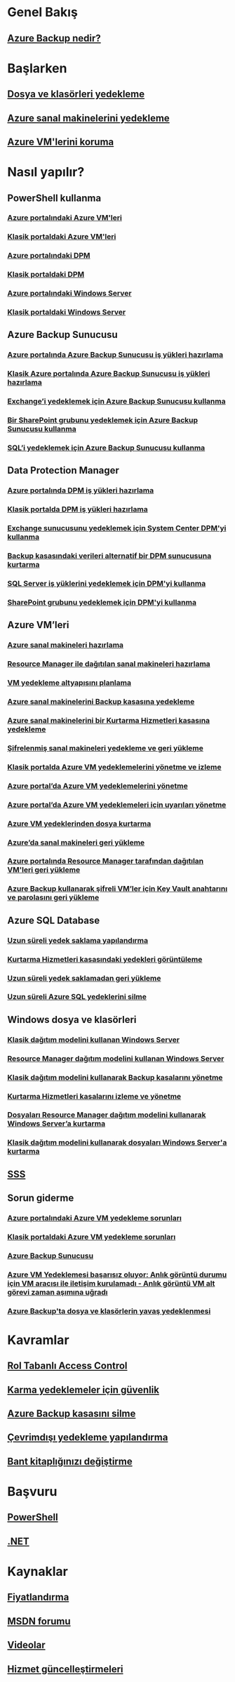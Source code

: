 
# Genel Bakış
## [Azure Backup nedir?](backup-introduction-to-azure-backup.md)

# Başlarken
## [Dosya ve klasörleri yedekleme](backup-try-azure-backup-in-10-mins.md)
## [Azure sanal makinelerini yedekleme](backup-azure-vms-first-look.md)
## [Azure VM'lerini koruma](backup-azure-vms-first-look-arm.md)

# Nasıl yapılır?
## PowerShell kullanma
### [Azure portalındaki Azure VM'leri](backup-azure-vms-automation.md)
### [Klasik portaldaki Azure VM'leri](backup-azure-vms-classic-automation.md)
### [Azure portalındaki DPM](backup-dpm-automation.md)
### [Klasik portaldaki DPM](backup-dpm-automation-classic.md)
### [Azure portalındaki Windows Server](backup-client-automation.md)
### [Klasik portaldaki Windows Server](backup-client-automation-classic.md)

## Azure Backup Sunucusu
### [Azure portalında Azure Backup Sunucusu iş yükleri hazırlama](backup-azure-microsoft-azure-backup.md)
### [Klasik Azure portalında Azure Backup Sunucusu iş yükleri hazırlama](backup-azure-microsoft-azure-backup-classic.md)
### [Exchange’i yedeklemek için Azure Backup Sunucusu kullanma](backup-azure-exchange-mabs.md)
### [Bir SharePoint grubunu yedeklemek için Azure Backup Sunucusu kullanma](backup-azure-backup-sharepoint-mabs.md)
### [SQL’i yedeklemek için Azure Backup Sunucusu kullanma](backup-azure-sql-mabs.md)

## Data Protection Manager
### [Azure portalında DPM iş yükleri hazırlama](backup-azure-dpm-introduction.md)
### [Klasik portalda DPM iş yükleri hazırlama](backup-azure-dpm-introduction-classic.md)
### [Exchange sunucusunu yedeklemek için System Center DPM'yi kullanma](backup-azure-backup-exchange-server.md)
### [Backup kasasındaki verileri alternatif bir DPM sunucusuna kurtarma](backup-azure-alternate-dpm-server.md)
### [SQL Server iş yüklerini yedeklemek için DPM'yi kullanma](backup-azure-backup-sql.md)
### [SharePoint grubunu yedeklemek için DPM'yi kullanma](backup-azure-backup-sharepoint.md)

## Azure VM’leri
### [Azure sanal makineleri hazırlama](backup-azure-vms-prepare.md)
### [Resource Manager ile dağıtılan sanal makineleri hazırlama](backup-azure-arm-vms-prepare.md)
### [VM yedekleme altyapısını planlama](backup-azure-vms-introduction.md)
### [Azure sanal makinelerini Backup kasasına yedekleme](backup-azure-vms.md)
### [Azure sanal makinelerini bir Kurtarma Hizmetleri kasasına yedekleme](backup-azure-arm-vms.md)
### [Şifrelenmiş sanal makineleri yedekleme ve geri yükleme](backup-azure-vms-encryption.md)
### [Klasik portalda Azure VM yedeklemelerini yönetme ve izleme](backup-azure-manage-vms-classic.md)
### [Azure portal’da Azure VM yedeklemelerini yönetme](backup-azure-manage-vms.md)
### [Azure portal’da Azure VM yedeklemeleri için uyarıları yönetme](backup-azure-monitor-vms.md)
### [Azure VM yedeklerinden dosya kurtarma](backup-azure-restore-files-from-vm.md)
### [Azure’da sanal makineleri geri yükleme](backup-azure-restore-vms.md)
### [Azure portalında Resource Manager tarafından dağıtılan VM'leri geri yükleme](backup-azure-arm-restore-vms.md)
### [Azure Backup kullanarak şifreli VM’ler için Key Vault anahtarını ve parolasını geri yükleme](backup-azure-restore-key-secret.md)

## Azure SQL Database
### [Uzun süreli yedek saklama yapılandırma](../sql-database/sql-database-configure-long-term-retention.md?toc=%2fazure%2fbackup%2ftoc.json)
### [Kurtarma Hizmetleri kasasındaki yedekleri görüntüleme](../sql-database/sql-database-view-backups-in-vault.md?toc=%2fazure%2fbackup%2ftoc.json)
### [Uzun süreli yedek saklamadan geri yükleme](../sql-database/sql-database-restore-from-long-term-retention.md?toc=%2fazure%2fbackup%2ftoc.json)
### [Uzun süreli Azure SQL yedeklerini silme](../sql-database/sql-database-long-term-retention-delete.md?toc=%2fazure%2fbackup%2ftoc.json)

## Windows dosya ve klasörleri
### [Klasik dağıtım modelini kullanan Windows Server](backup-configure-vault-classic.md)
### [Resource Manager dağıtım modelini kullanan Windows Server](backup-configure-vault.md)
### [Klasik dağıtım modelini kullanarak Backup kasalarını yönetme](backup-azure-manage-windows-server-classic.md)
### [Kurtarma Hizmetleri kasalarını izleme ve yönetme](backup-azure-manage-windows-server.md)
### [Dosyaları Resource Manager dağıtım modelini kullanarak Windows Server’a kurtarma](backup-azure-restore-windows-server.md)
### [Klasik dağıtım modelini kullanarak dosyaları Windows Server'a kurtarma](backup-azure-restore-windows-server-classic.md)

## [SSS](backup-azure-backup-faq.md)

## Sorun giderme
### [Azure portalındaki Azure VM yedekleme sorunları](backup-azure-vms-troubleshoot.md)
### [Klasik portaldaki Azure VM yedekleme sorunları](backup-azure-vms-troubleshoot-classic.md)
### [Azure Backup Sunucusu](backup-azure-mabs-troubleshoot.md)
### [Azure VM Yedeklemesi başarısız oluyor: Anlık görüntü durumu için VM aracısı ile iletişim kurulamadı - Anlık görüntü VM alt görevi zaman aşımına uğradı](backup-azure-troubleshoot-vm-backup-fails-snapshot-timeout.md)
### [Azure Backup'ta dosya ve klasörlerin yavaş yedeklenmesi](backup-azure-troubleshoot-slow-backup-performance-issue.md)

# Kavramlar
## [Rol Tabanlı Access Control](backup-rbac-rs-vault.md)
## [Karma yedeklemeler için güvenlik](backup-azure-security-feature.md)
## [Azure Backup kasasını silme](backup-azure-delete-vault.md)
## [Çevrimdışı yedekleme yapılandırma](backup-azure-backup-import-export.md)
## [Bant kitaplığınızı değiştirme](backup-azure-backup-cloud-as-tape.md)

# Başvuru
## [PowerShell](/powershell/resourcemanager/azurerm.recoveryservices.backup/v2.3.0/azurerm.recoveryservices.backup)
## [.NET](/dotnet/api/microsoft.azure.management.recoveryservices.backup)

# Kaynaklar
## [Fiyatlandırma](https://azure.microsoft.com/pricing/details/backup/)
## [MSDN forumu](https://social.msdn.microsoft.com/Forums/en-US/home?forum=windowsazureonlinebackup)
## [Videolar](https://azure.microsoft.com/documentation/videos/index/?services=backup)
## [Hizmet güncelleştirmeleri](https://azure.microsoft.com/updates/?product=backup)
